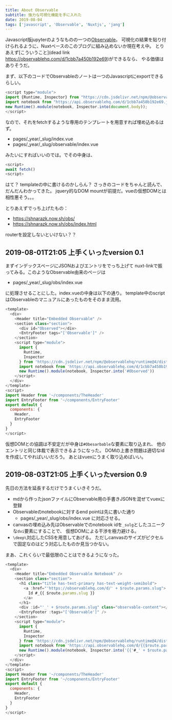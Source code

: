 ```yaml
---
title: About Observable
subtitle: 強力な可視化機能を手に入れた
date: 2019-08-04
tags: ['javascript', 'Observable', 'Nuxtjs', 'jang']
---
```


Javascript版jupyterのようなものの一つの[Observable](https://observablehq.com/)。
可視化の結果を貼り付けられるように、Nuxtベースのこのブログに組み込めないか現在考え中。
とりあえず[こういうこと](dead link https://observablehq.com/d/1cbb7a450b192e69)ができるなら、
やる価値はありそうだ。

まず、以下のコードでObservableのノートは一つのJavascriptにexportできるらしい。

```js
<script type="module">
import {Runtime, Inspector} from "https://cdn.jsdelivr.net/npm/@observablehq/runtime@4/dist/runtime.js";
import notebook from "https://api.observablehq.com/d/1cbb7a450b192e69.js?v=3";
new Runtime().module(notebook, Inspector.into(document.body));
</script>
```

なので、それをfetchするような専用のテンプレートを用意すれば埋め込めるはず。

- pages/_year/_slug/index.vue
- pages/_year/_slug/observable/index.vue

みたいにすればいいのでは。でその中身は、

```js
<script>
await fetch()
<script>
```

はて？ templateの中に書けるのかしらん？
さっきのコードをちゃんと読んで、だんだんわかってきた。
jquery的なDOM mountが前提だ。vueの仮想DOMとは相性悪そう。。。

<script type="module">
import {Runtime, Inspector} from "https://cdn.jsdelivr.net/npm/@observablehq/runtime@4/dist/runtime.js";
import notebook from "https://api.observablehq.com/d/1cbb7a450b192e69.js?v=3";
new Runtime().module(notebook, Inspector.into(document.body));
</script>

とりあえずでっち上げたもの： 

- https://shnarazk.now.sh/obs/
- https://shnarazk.now.sh/obs/index.html

routerを設定しないといけない？？

## 2019-08-01T21:05 上手くいったversion 0.1

まずインデックスページにJSONおよびエントリをでっち上げて
nuxt-linkで振ってみる。このようなObservable由来のページは

- pages/_year/_slug/obs/index.vue

に処理させることにした。index.vueの中身は以下の通り。
template中のscriptはObservableのマニュアルにあったものをそのまま流用。

```js
<template>
  <div>
    <Header title="Embedded Observable" />
    <section class="section">
      <div id="Observed"></div>
      <EntryFooter tags="['Observable']" />
    </section>
    <script type="module">
      import {
        Runtime,
        Inspector
      } from 'https://cdn.jsdelivr.net/npm/@observablehq/runtime@4/dist/runtime.js'
      import notebook from 'https://api.observablehq.com/d/1cbb7a450b192e69.js?v=3'
      new Runtime().module(notebook, Inspector.into('#Observed'))
    </script>
  </div>
</template>
<script>
import Header from '~/components/TheHeader'
import EntryFooter from '~/components/EntryFooter'
export default {
  components: {
    Header,
    EntryFooter
  }
}
</script>
```

仮想DOMとの協調は不安定だが中身は`#Obesarbable`な要素に取り込まれ、
他のエントリと同じ体裁で表示できるようになった。
DOMの上書き問題は適切なidを作成してやればいいだろう。
あとはvuexにうまく取り込めばいい。

## 2019-08-03T21:05 上手くいったversion 0.9

先日の方法を延長するだけでうまくいきそうだ。

- mdから作ったjsonファイルにObservable用の手書きJSONを混ぜてvuexに登録
- Observableのnotebookに対するend pointは先に書いた通り
  - pages/_year/_slug/obs/index.vue
  に対応させる。
- canvasの埋め込み先はObservableでのnotebook idを`_sulg`としたユニークな`dvi`要素にすることで、
  仮想DOMによる干渉を極力避ける。
- `\deep\`対応したCSSを用意してあげる。
  ただしcanvasのサイズがピクセルで固定なのはどう対応したものか見当つかない。

まあ、これくらいで最低限のことはできるようになった。

```js
<template>
  <div>
    <Header title="Embedded Observable Notebook" />
    <section class="section">
      <h1 class="title has-text-primary has-text-weight-semibold">
        <a :href="'https://observablehq.com/d/' + $route.params.slug">
          Id #_{{ $route.params.slug }}
        </a>
      </h1>
      <div :id="'_' + $route.params.slug" class="observable-content"></div>
      <EntryFooter :tags="['Observable']" />
    </section>
    <script type="module">
      import {
        Runtime,
        Inspector
      } from 'https://cdn.jsdelivr.net/npm/@observablehq/runtime@4/dist/runtime.js'
      import notebook from 'https://api.observablehq.com/d/{{$route.params.slug}}.js?v=3'
      new Runtime().module(notebook, Inspector.into('{{'#_' + $route.params.slug}}'))
    </script>
  </div>
</template>
<script>
import Header from '~/components/TheHeader'
import EntryFooter from '~/components/EntryFooter'
export default {
  components: {
    Header,
    EntryFooter
  }
}
</script>
```
